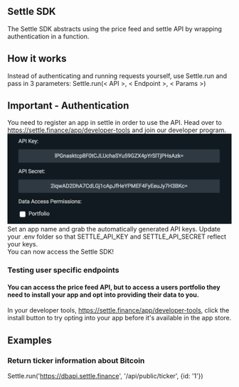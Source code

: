 ## Settle SDK
The Settle SDK abstracts using the price feed and settle API by wrapping authentication in a function.


## How it works
Instead of authenticating and running requests yourself, use Settle.run and pass in 3 parameters:
Settle.run(< API >, < Endpoint >, < Params >)

## Important - Authentication
You need to register an app in settle in order to use the API. Head over to https://settle.finance/app/developer-tools and join our developer program.
![Alt text](/Images/app-permission.png?raw=true)
Set an app name and grab the automatically generated API keys. Update your .env folder so that SETTLE_API_KEY and SETTLE_API_SECRET reflect your keys.
<br />
You can now access the Settle SDK!

### Testing user specific endpoints
#### You can access the price feed API, but to access a users portfolio they need to install your app and opt into providing their data to you.

In your developer tools, https://settle.finance/app/developer-tools, click the install button to try opting into your app before it's available in the app store.

## Examples

### Return ticker information about Bitcoin
Settle.run('https://dbapi.settle.finance', '/api/public/ticker', {id: '1'})
